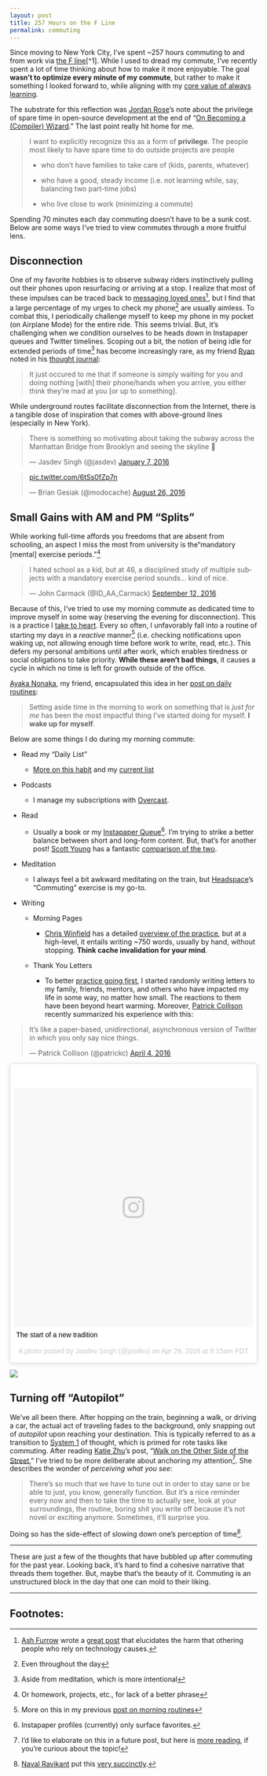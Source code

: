 ```yaml
---
layout: post
title: 257 Hours on the F Line
permalink: commuting
---
```


Since moving to New York City, I’ve spent ~257 hours commuting to and from work via [the F line](https://en.wikipedia.org/wiki/F_(New_York_City_Subway_service))[^1]. While I used to dread my commute, I’ve recently spent a lot of time thinking about how to make it more enjoyable. The goal **wasn’t to optimize every minute of my commute**, but rather to make it something I looked forward to, while aligning with my [core value of always learning](https://github.com/Jasdev/thoughts/blame/97c505fa1cd52e74060fc898d0f20f3206347164/core-values.md#L5).

The substrate for this reflection was [Jordan Rose](https://twitter.com/uint_min)’s note about the privilege of spare time in open-source development at the end of “[On Becoming a (Compiler) Wizard](http://belkadan.com/blog/2016/05/So-You-Want-To-Be-A-Compiler-Wizard/).” The last point really hit home for me.

> I want to explicitly recognize this as a form of **privilege**. The people most likely to have spare time to do outside projects are people
>
> - who don’t have families to take care of (kids, parents, whatever)
>
> - who have a good, steady income (i.e. not learning while, say, balancing two part-time jobs)
>
> - who live close to work (minimizing a commute)

Spending 70 minutes each day commuting doesn’t have to be a sunk cost. Below are some ways I’ve tried to view commutes through a more fruitful lens.

## Disconnection

One of my favorite hobbies is to observe subway riders instinctively pulling out their phones upon resurfacing or arriving at a stop. I realize that most of these impulses can be traced back to [messaging loved ones](/always-on-conversations)[^2], but I find that a large percentage of my urges to check my phone[^3] are usually aimless. To combat this, I periodically challenge myself to keep my phone in my pocket (on Airplane Mode) for the entire ride. This seems trivial. But, it’s challenging when we condition ourselves to be heads down in Instapaper queues and Twitter timelines. Scoping out a bit, the notion of being idle for extended periods of time[^4] has become increasingly rare, as my friend [Ryan](http://twitter.com/ryandawidjan) noted in his [thought journal](https://quip.com/jgBUALiGBjwp):

> It just occured to me that if someone is simply waiting for you and doing nothing [with] their phone/hands when you arrive, you either think they’re mad at you [or up to something].

While underground routes facilitate disconnection from the Internet, there is a tangible dose of inspiration that comes with above-ground lines (especially in New York).

<blockquote class="twitter-tweet" data-lang="en"><p lang="en" dir="ltr">There is something so motivating about taking the subway across the Manhattan Bridge from Brooklyn and seeing the skyline 🚀</p>— Jasdev Singh (@jasdev) <a href="https://twitter.com/jasdev/status/685116226008395776">January 7, 2016</a></blockquote> <script async src="//platform.twitter.com/widgets.js" charset="utf-8"></script>

<blockquote class="twitter-tweet" data-lang="en"><p lang="und" dir="ltr"><a href="https://t.co/6tSs0fZp7n">pic.twitter.com/6tSs0fZp7n</a></p>— Brian Gesiak (@modocache) <a href="https://twitter.com/modocache/status/769318275893358592">August 26, 2016</a></blockquote> <script async src="//platform.twitter.com/widgets.js" charset="utf-8"></script>

## Small Gains with AM and PM “Splits”

While working full-time affords you freedoms that are absent from schooling, an aspect I miss the most from university is the“mandatory [mental] exercise periods."[^5]

<blockquote class="twitter-tweet" data-lang="en"><p lang="en" dir="ltr">I hated school as a kid, but at 46, a disciplined study of multiple subjects with a mandatory exercise period sounds... kind of nice.</p>— John Carmack (@ID_AA_Carmack) <a href="https://twitter.com/ID_AA_Carmack/status/775310858058469379">September 12, 2016</a></blockquote> <script async src="//platform.twitter.com/widgets.js" charset="utf-8"></script>

Because of this, I’ve tried to use my morning commute as dedicated time to improve myself in some way (reserving the evening for disconnection). This is a practice I [take to heart](https://github.com/Jasdev/thoughts/blame/7b2d5327bad2aeb3d7ac353356f9e2bddef68583/daily-list.md#L8). Every so often, I unfavorably fall into a routine of starting my days in a *reactive* manner[^6] (i.e. checking notifications upon waking up, not allowing enough time before work to write, read, etc.). This defers my personal ambitions until after work, which enables tiredness or social obligations to take priority. **While these aren’t bad things**, it causes a cycle in which no time is left for growth outside of the office.

[Ayaka Nonaka](https://twitter.com/ayanonagon), my friend, encapsulated this idea in her [post on daily routines](http://blog.ayaka.me/post/137497360302/daily-routine):

> Setting aside time in the morning to work on something that is *just for me* has been the most impactful thing I’ve started doing for myself. **I wake up for myself**.

Below are some things I do during my morning commute:

- Read my “Daily List”
  - [More on this habit](/daily-list) and my [current list](https://github.com/Jasdev/thoughts/blob/master/daily-list.md)

- Podcasts
  - I manage my subscriptions with [Overcast](https://overcast.fm/).

- Read
  - Usually a book or my [Instapaper Queue](http://instapaper.com/p/jasdev)[^7]. I’m trying to strike a better balance between short and long-form content. But, that’s for another post! [Scott Young](https://twitter.com/scotthyoung/) has a fantastic [comparison of the two](https://www.scotthyoung.com/blog/2014/01/16/blogs-vs-books/).

- Meditation
  - I always feel a bit awkward meditating on the train, but [Headspace](https://www.headspace.com)’s “Commuting” exercise is my go-to.

- Writing
  - Morning Pages
    - [Chris Winfield](https://twitter.com/chriswinfield) has a detailed [overview of the practice](http://www.chriswinfield.com/morning-pages/), but at a high-level, it entails writing ~750 words, usually by hand, without stopping. __Think cache invalidation for your mind__.

  - Thank You Letters
    - To better [practice going first](https://github.com/Jasdev/thoughts/blame/97c505fa1cd52e74060fc898d0f20f3206347164/core-values.md#L8), I started randomly writing letters to my family, friends, mentors, and others who have impacted my life in some way, no matter how small. The reactions to them have been beyond heart warming. Moreover, [Patrick Collison](https://twitter.com/patrickc) recently summarized his experience with this:

<blockquote class="twitter-tweet" data-lang="en"><p lang="en" dir="ltr">It’s like a paper-based, unidirectional, asynchronous version of Twitter in which you only say nice things.</p>— Patrick Collison (@patrickc) <a href="https://twitter.com/patrickc/status/717086681719922688">April 4, 2016</a></blockquote> <script async src="//platform.twitter.com/widgets.js" charset="utf-8"></script>

<blockquote class="instagram-media" data-instgrm-captioned data-instgrm-version="7" style=" background:#FFF; border:0; border-radius:3px; box-shadow:0 0 1px 0 rgba(0,0,0,0.5),0 1px 10px 0 rgba(0,0,0,0.15); margin: 1px; max-width:658px; padding:0; width:99.375%; width:-webkit-calc(100% - 2px); width:calc(100% - 2px);"><div style="padding:8px;"> <div style=" background:#F8F8F8; line-height:0; margin-top:40px; padding:50.0% 0; text-align:center; width:100%;"> <div style=" background:url(data:image/png;base64,iVBORw0KGgoAAAANSUhEUgAAACwAAAAsCAMAAAApWqozAAAABGdBTUEAALGPC/xhBQAAAAFzUkdCAK7OHOkAAAAMUExURczMzPf399fX1+bm5mzY9AMAAADiSURBVDjLvZXbEsMgCES5/P8/t9FuRVCRmU73JWlzosgSIIZURCjo/ad+EQJJB4Hv8BFt+IDpQoCx1wjOSBFhh2XssxEIYn3ulI/6MNReE07UIWJEv8UEOWDS88LY97kqyTliJKKtuYBbruAyVh5wOHiXmpi5we58Ek028czwyuQdLKPG1Bkb4NnM+VeAnfHqn1k4+GPT6uGQcvu2h2OVuIf/gWUFyy8OWEpdyZSa3aVCqpVoVvzZZ2VTnn2wU8qzVjDDetO90GSy9mVLqtgYSy231MxrY6I2gGqjrTY0L8fxCxfCBbhWrsYYAAAAAElFTkSuQmCC); display:block; height:44px; margin:0 auto -44px; position:relative; top:-22px; width:44px;"></div></div> <p style=" margin:8px 0 0 0; padding:0 4px;"> <a href="https://www.instagram.com/p/BEyl6w4Na9w/" style=" color:#000; font-family:Arial,sans-serif; font-size:14px; font-style:normal; font-weight:normal; line-height:17px; text-decoration:none; word-wrap:break-word;" target="_blank">The start of a new tradition</a></p> <p style=" color:#c9c8cd; font-family:Arial,sans-serif; font-size:14px; line-height:17px; margin-bottom:0; margin-top:8px; overflow:hidden; padding:8px 0 7px; text-align:center; text-overflow:ellipsis; white-space:nowrap;">A photo posted by Jasdev Singh (@jasdev) on <time style=" font-family:Arial,sans-serif; font-size:14px; line-height:17px;" datetime="2016-04-29T16:15:11+00:00">Apr 29, 2016 at 9:15am PDT</time></p></div></blockquote> <script async defer src="//platform.instagram.com/en_US/embeds.js"></script>

![](http://i.imgur.com/a0r4B4M.jpg)

## Turning off “Autopilot”

We’ve all been there. After hopping on the train, beginning a walk, or driving a car, the actual act of traveling fades to the background, only snapping out of *autopilot* upon reaching your destination. This is typically referred to as a transition to [System 1](https://en.wikipedia.org/wiki/Thinking,_Fast_and_Slow#Two_systems) of thought, which is primed for rote tasks like commuting. After reading [Katie Zhu](https://twitter.com/ktzhu)’s post, “[Walk on the Other Side of the Street](https://ktzine.com/walk-on-the-other-side-of-the-street-be803c8f55cb#.h11156bkk),” I’ve tried to be more deliberate about anchoring my attention[^8]. She describes the wonder of _perceiving what you see_:

> There’s so much that we have to tune out in order to stay sane or be able to just, you know, generally function. But it’s a nice reminder every now and then to take the time to actually see, look at your surroundings, the routine, boring shit you write off because it’s not novel or exciting anymore. Sometimes, it’ll surprise you.

Doing so has the side-effect of slowing down one’s perception of time[^9].

---

These are just a few of the thoughts that have bubbled up after commuting for the past year. Looking back, it’s hard to find a cohesive narrative that threads them together. But, maybe that’s the beauty of it. Commuting is an unstructured block in the day that one can mold to their liking.

---

## Footnotes:

[^1]: 11 months at Tumblr, commuting from [Park Slope](https://en.wikipedia.org/wiki/Park_Slope) ⇒ `11*20*35*2/60` hours

[^2]: [Ash Furrow](https://twitter.com/ashfurrow) wrote a [great post](https://ashfurrow.com/blog/smartphones-and-augmenting-humanity/) that elucidates the harm that othering people who rely on technology causes.

[^3]: Even throughout the day

[^4]: Aside from meditation, which is more intentional

[^5]: Or homework, projects, etc., for lack of a better phrase

[^6]: More on this in my previous [post on morning routines](/made-beds-and-cold-showers)

[^7]: Instapaper profiles (currently) only surface favorites.

[^8]: I’d like to elaborate on this in a future post, but here is [more reading](https://www.fastcompany.com/3061366/your-most-productive-self/your-brain-is-on-autopilot-more-than-you-think-heres-how-to-wake-i), if you’re curious about the topic!

[^9]: [Naval Ravikant](https://twitter.com/naval/) put this [very succinctly](https://twitter.com/naval/status/769745071675539456).
